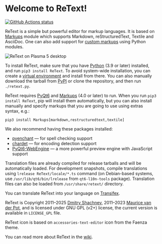 Welcome to ReText!
==================

[![GitHub Actions status][GitHub Actions SVG]][GitHub Actions]

ReText is a simple but powerful editor for markup languages. It is based on
[Markups] module which supports Markdown, reStructuredText, Textile and
AsciiDoc. One can also add support for [custom markups] using Python modules.

![ReText on Plasma 5 desktop][Screenshot]

To install ReText, make sure that you have [Python] (3.9 or later) installed,
and run `pip3 install ReText`. To avoid system-wide installation, you can
create a [virtual environment] and install from there. You can also manually
download the tarball from [PyPI] or clone the repository, and then run
`./retext.py`.

ReText requires [PyQt6] and [Markups] (4.0 or later) to run. When you run
`pip3 install ReText`, pip will install them automatically, but you can also
install manually and specify markups that you are going to use using extras
syntax, e.g.:

    pip3 install Markups[markdown,restructuredtext,textile]

We also recommend having these packages installed:

* [pyenchant](https://pypi.org/project/pyenchant/) — for spell checking support
* [chardet](https://pypi.org/project/chardet/) — for encoding detection support
* [PyQt6-WebEngine](https://pypi.org/project/PyQt6-WebEngine/) — a more
  powerful preview engine with JavaScript support

Translation files are already compiled for release tarballs and will be
automatically loaded. For development snapshots, compile translations using
`lrelease ReText/locale/*.ts` command (on Debian-based systems, use
`/usr/lib/qt6/bin/lrelease` from `qt6-l10n-tools` package). Translation files
can also be loaded from `/usr/share/retext/` directory.

You can translate ReText into your language on [Transifex].

ReText is Copyright 2011–2025 [Dmitry Shachnev](https://mitya57.me),
2011–2023 [Maurice van der Pot](mailto:griffon26@kfk4ever.com), and is
licensed under GNU GPL (v2+) license, the current version is available in
`LICENSE_GPL` file.

ReText icon is based on `accessories-text-editor` icon from the Faenza theme.

You can read more about ReText in the [wiki].

[Screenshot]: https://raw.githubusercontent.com/retext-project/retext/master/data/retext-kde6.png
[wiki]: https://github.com/retext-project/retext/wiki
[PyPI]: https://pypi.org/project/ReText/
[Transifex]: https://www.transifex.com/mitya57/ReText/
[GitHub Actions]: https://github.com/retext-project/retext/actions
[GitHub Actions SVG]: https://github.com/retext-project/retext/workflows/tests/badge.svg
[custom markups]: https://pymarkups.readthedocs.io/en/latest/custom_markups.html
[Python]: https://www.python.org/
[PyQt6]: https://pypi.org/project/PyQt6/
[Markups]: https://pypi.org/project/Markups/
[virtual environment]: https://packaging.python.org/en/latest/guides/installing-using-pip-and-virtual-environments/
